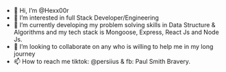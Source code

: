- 👋 Hi, I’m @Hexx00r
- 👀 I’m interested in full Stack Developer/Engineering  
- 🌱 I’m currently developing my problem solving skills in Data Structure & Algorithms and my tech stack is Mongoose, Express,  React Js and Node Js.
- 💞️ I’m looking to collaborate on any who is willing to help me in my long journey  
- 📫 How to reach me tiktok: @persiius & fb: Paul Smith Bravery.

<!---
Hexx00r/Hexx00r is a ✨ special ✨ repository because its `README.md` (this file) appears on your GitHub profile.
You can click the Preview link to take a look at your changes.
--->
